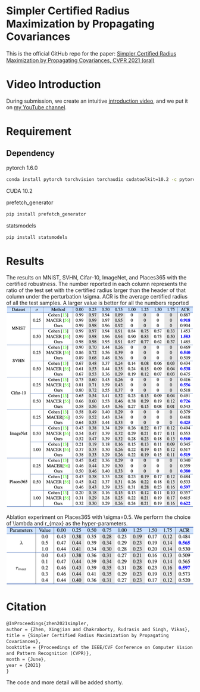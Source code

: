 # Simpler Certiﬁed Radius Maximization by Propagating Covariances
This is the official GitHub repo for the paper: [Simpler Certiﬁed Radius Maximization by Propagating Covariances, CVPR 2021 (oral)](https://arxiv.org/abs/2104.05888)

# Video Introduction
During submission, we create an intuitive [introduction video](https://www.youtube.com/watch?v=m1ya2oNf5iE), and we put it on [my YouTube channel](https://www.youtube.com/channel/UCt5acq2GhBpnXb875hiPQYQ). 

# Requirement
## Dependency
pytorch 1.6.0
```bash
conda install pytorch torchvision torchaudio cudatoolkit=10.2 -c pytorch
```

CUDA 10.2

prefetch_generator
```bash
pip install prefetch_generator
```

statsmodels
```bash
pip install statsmodels
```

# Results
The results on MNIST, SVHN, Cifar-10, ImageNet, and Places365 with the certified robustness. The number reported in each column represents the ratio of the test set with the certified radius larger than the header of that column under the perturbation \sigma. ACR is the average certified radius of all the test samples. A larger value is better for all the numbers reported
![Alt text](Results/main_results.png?raw=true "Title")

Ablation experiment on Places365 with \sigma=0.5. We perform the choice of \lambda and r_{max} as the hyper-parameters.
![Alt text](Results/ablation.png?raw=true "Title")


# Citation
```
@InProceedings{zhen2021simpler,
author = {Zhen, Xingjian and Chakraborty, Rudrasis and Singh, Vikas},
title = {Simpler Certified Radius Maximization by Propagating Covariances},
booktitle = {Proceedings of the IEEE/CVF Conference on Computer Vision and Pattern Recognition (CVPR)},
month = {June},
year = {2021}
}
```


The code and more detail will be added shortly.
